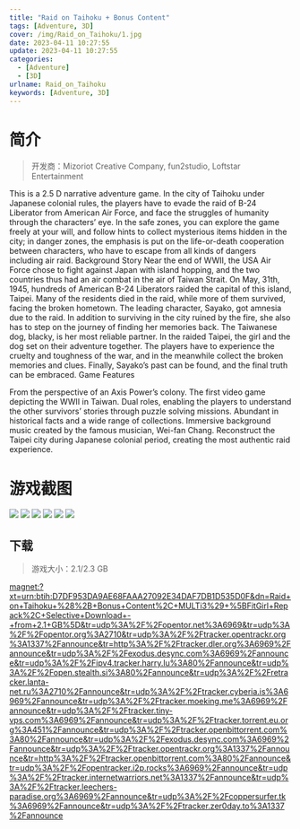 ```yaml
---
title: "Raid on Taihoku + Bonus Content"
tags: [Adventure, 3D]
cover: /img/Raid_on_Taihoku/1.jpg
date: 2023-04-11 10:27:55
update: 2023-04-11 10:27:55
categories: 
  - [Adventure]
  - [3D]
urlname: Raid_on_Taihoku
keywords: [Adventure, 3D]
---
```

# 简介

> 开发商：Mizoriot Creative Company, fun2studio, Loftstar Entertainment

This is a 2.5 D narrative adventure game. In the city of Taihoku under Japanese colonial rules, the players have to evade the raid of B-24 Liberator from American Air Force, and face the struggles of humanity through the characters’ eye.
In the safe zones, you can explore the game freely at your will, and follow hints to collect mysterious items hidden in the city; in danger zones, the emphasis is put on the life-or-death cooperation between characters, who have to escape from all kinds of dangers including air raid.
Background Story
Near the end of WWII, the USA Air Force chose to fight against Japan with island hopping, and the two countries thus had an air combat in the air of Taiwan Strait. On May, 31th, 1945, hundreds of American B-24 Liberators raided the capital of this island, Taipei. Many of the residents died in the raid, while more of them survived, facing the broken hometown.
The leading character, Sayako, got amnesia due to the raid. In addition to surviving in the city ruined by the fire, she also has to step on the journey of finding her memories back. The Taiwanese dog, blacky, is her most reliable partner. In the raided Taipei, the girl and the dog set on their adventure together.
The players have to experience the cruelty and toughness of the war, and in the meanwhile collect the broken memories and clues. Finally, Sayako’s past can be found, and the final truth can be embraced.
Game Features

From the perspective of an Axis Power’s colony.
The first video game depicting the WWII in Taiwan.
Dual roles, enabling the players to understand the other survivors’ stories through puzzle solving missions.
Abundant in historical facts and a wide range of collections.
Immersive background music created by the famous musician, Wei-fan Chang.
Reconstruct the Taipei city during Japanese colonial period, creating the most authentic raid experience.

# 游戏截图

![](/img/Raid_on_Taihoku/2.jpg)
![](/img/Raid_on_Taihoku/3.jpg)
![](/img/Raid_on_Taihoku/4.jpg)
![](/img/Raid_on_Taihoku/5.jpg)
![](/img/Raid_on_Taihoku/6.jpg)
![](/img/Raid_on_Taihoku/7.jpg)


## 下载

> 游戏大小：2.1/2.3 GB

[magnet:?xt=urn:btih:D7DF953DA9AE68FAAA27092E34DAF7DB1D535D0F&amp;dn=Raid+on+Taihoku+%28%2B+Bonus+Content%2C+MULTi3%29+%5BFitGirl+Repack%2C+Selective+Download+-+from+2.1+GB%5D&amp;tr=udp%3A%2F%2Fopentor.net%3A6969&amp;tr=udp%3A%2F%2Fopentor.org%3A2710&amp;tr=udp%3A%2F%2Ftracker.opentrackr.org%3A1337%2Fannounce&amp;tr=http%3A%2F%2Ftracker.dler.org%3A6969%2Fannounce&amp;tr=udp%3A%2F%2Fexodus.desync.com%3A6969%2Fannounce&amp;tr=udp%3A%2F%2Fipv4.tracker.harry.lu%3A80%2Fannounce&amp;tr=udp%3A%2F%2Fopen.stealth.si%3A80%2Fannounce&amp;tr=udp%3A%2F%2Fretracker.lanta-net.ru%3A2710%2Fannounce&amp;tr=udp%3A%2F%2Ftracker.cyberia.is%3A6969%2Fannounce&amp;tr=udp%3A%2F%2Ftracker.moeking.me%3A6969%2Fannounce&amp;tr=udp%3A%2F%2Ftracker.tiny-vps.com%3A6969%2Fannounce&amp;tr=udp%3A%2F%2Ftracker.torrent.eu.org%3A451%2Fannounce&amp;tr=udp%3A%2F%2Ftracker.openbittorrent.com%3A80%2Fannounce&amp;tr=udp%3A%2F%2Fexodus.desync.com%3A6969%2Fannounce&amp;tr=udp%3A%2F%2Ftracker.opentrackr.org%3A1337%2Fannounce&amp;tr=http%3A%2F%2Ftracker.openbittorrent.com%3A80%2Fannounce&amp;tr=udp%3A%2F%2Fopentracker.i2p.rocks%3A6969%2Fannounce&amp;tr=udp%3A%2F%2Ftracker.internetwarriors.net%3A1337%2Fannounce&amp;tr=udp%3A%2F%2Ftracker.leechers-paradise.org%3A6969%2Fannounce&amp;tr=udp%3A%2F%2Fcoppersurfer.tk%3A6969%2Fannounce&amp;tr=udp%3A%2F%2Ftracker.zer0day.to%3A1337%2Fannounce](magnet:?xt=urn:btih:D7DF953DA9AE68FAAA27092E34DAF7DB1D535D0F&amp;dn=Raid+on+Taihoku+%28%2B+Bonus+Content%2C+MULTi3%29+%5BFitGirl+Repack%2C+Selective+Download+-+from+2.1+GB%5D&amp;tr=udp%3A%2F%2Fopentor.net%3A6969&amp;tr=udp%3A%2F%2Fopentor.org%3A2710&amp;tr=udp%3A%2F%2Ftracker.opentrackr.org%3A1337%2Fannounce&amp;tr=http%3A%2F%2Ftracker.dler.org%3A6969%2Fannounce&amp;tr=udp%3A%2F%2Fexodus.desync.com%3A6969%2Fannounce&amp;tr=udp%3A%2F%2Fipv4.tracker.harry.lu%3A80%2Fannounce&amp;tr=udp%3A%2F%2Fopen.stealth.si%3A80%2Fannounce&amp;tr=udp%3A%2F%2Fretracker.lanta-net.ru%3A2710%2Fannounce&amp;tr=udp%3A%2F%2Ftracker.cyberia.is%3A6969%2Fannounce&amp;tr=udp%3A%2F%2Ftracker.moeking.me%3A6969%2Fannounce&amp;tr=udp%3A%2F%2Ftracker.tiny-vps.com%3A6969%2Fannounce&amp;tr=udp%3A%2F%2Ftracker.torrent.eu.org%3A451%2Fannounce&amp;tr=udp%3A%2F%2Ftracker.openbittorrent.com%3A80%2Fannounce&amp;tr=udp%3A%2F%2Fexodus.desync.com%3A6969%2Fannounce&amp;tr=udp%3A%2F%2Ftracker.opentrackr.org%3A1337%2Fannounce&amp;tr=http%3A%2F%2Ftracker.openbittorrent.com%3A80%2Fannounce&amp;tr=udp%3A%2F%2Fopentracker.i2p.rocks%3A6969%2Fannounce&amp;tr=udp%3A%2F%2Ftracker.internetwarriors.net%3A1337%2Fannounce&amp;tr=udp%3A%2F%2Ftracker.leechers-paradise.org%3A6969%2Fannounce&amp;tr=udp%3A%2F%2Fcoppersurfer.tk%3A6969%2Fannounce&amp;tr=udp%3A%2F%2Ftracker.zer0day.to%3A1337%2Fannounce)